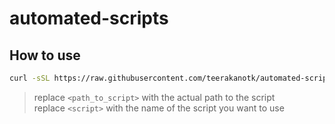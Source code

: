 # automated-scripts

## How to use

```bash
curl -sSL https://raw.githubusercontent.com/teerakanotk/automated-scripts/main/<path_to_script>/<script>.sh
```

> replace `<path_to_script>` with the actual path to the script<br/>
> replace `<script>` with the name of the script you want to use
